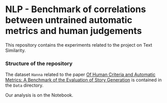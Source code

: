 # NLP - Benchmark of correlations between untrained automatic metrics and human judgements

This repository contains the experiments related to the project on Text Similarity.

### Structure of the repository
The dataset ```Hanna``` related to the paper [Of Human Criteria and Automatic Metrics:
A Benchmark of the Evaluation of Story Generation](https://arxiv.org/pdf/2208.11646.pdf) is contained in the ```Data``` directory.

Our analysis is on the Notebook.


